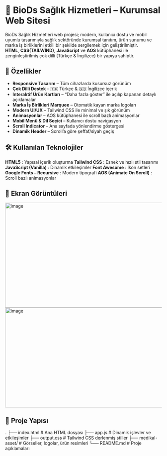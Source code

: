 # 💊 BioDs Sağlık Hizmetleri – Kurumsal Web Sitesi

BioDs Sağlık Hizmetleri web projesi; modern, kullanıcı dostu ve mobil uyumlu tasarımıyla sağlık sektöründe kurumsal tanıtım, ürün sunumu ve marka iş birliklerini etkili bir şekilde sergilemek için geliştirilmiştir.  
**HTML**, **CSS(TAİLWİND)**, **JavaScript** ve **AOS** kütüphanesi ile zenginleştirilmiş çok dilli (Türkçe & İngilizce) bir yapıya sahiptir.


## 🚀 Özellikler

- **Responsive Tasarım** – Tüm cihazlarda kusursuz görünüm  
- **Çok Dilli Destek** – 🇹🇷 Türkçe & 🇬🇧 İngilizce içerik  
- **Interaktif Ürün Kartları** – “Daha fazla göster” ile açılıp kapanan detaylı açıklamalar  
- **Marka İş Birlikleri Marquee** – Otomatik kayan marka logoları  
- **Modern UI/UX** – Tailwind CSS ile minimal ve şık görünüm  
- **Animasyonlar** – AOS kütüphanesi ile scroll bazlı animasyonlar  
- **Mobil Menü & Dil Seçici** – Kullanıcı dostu navigasyon  
- **Scroll Indicator** – Ana sayfada yönlendirme göstergesi  
- **Dinamik Header** – Scroll’a göre şeffaf/siyah geçiş  


## 🛠 Kullanılan Teknolojiler

**HTML5** : Yapısal içerik oluşturma 
**Tailwind CSS** :  Esnek ve hızlı stil tasarımı 
**JavaScript (Vanilla)** :  Dinamik etkileşimler 
**Font Awesome** : İkon setleri 
**Google Fonts – Recursive** : Modern tipografi 
**AOS (Animate On Scroll)**  : Scroll bazlı animasyonlar 


## 📸 Ekran Görüntüleri  

<img width="1050" height="337" alt="image" src="https://github.com/user-attachments/assets/8e1d3a72-22f3-4fa5-83b8-2110c8bbd287" />  
  
<img width="1050" height="321" alt="image" src="https://github.com/user-attachments/assets/c622b5fb-cd7b-4fb0-8725-8ad0ec0f3684" />


## 📂 Proje Yapısı

.
├── index.html        # Ana HTML dosyası
├── app.js            # Dinamik işlevler ve etkileşimler
├── output.css        # Tailwind CSS derlenmiş stiller
├── medikal-asset/    # Görseller, logolar, ürün resimleri
└── README.md         # Proje açıklamaları
